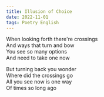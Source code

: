 ```yaml
---
title: Illusion of Choice
date: 2022-11-01
tags: Poetry English
---
```


When looking forth there're crossings <br>
And ways that turn and bow <br>
You see so many options <br>
And need to take one now <br>

But turning back you wonder <br>
Where did the crossings go <br>
All you see now is one way <br>
Of times so long ago <br>
